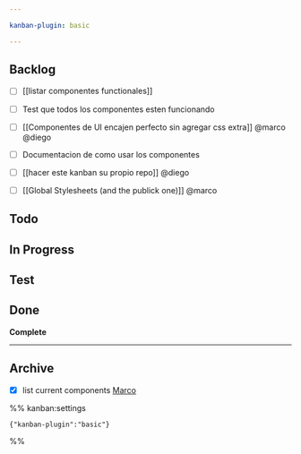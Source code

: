 ```yaml
---

kanban-plugin: basic

---
```


## Backlog

- [ ] [[listar componentes functionales]]
- [ ] Test que todos los componentes esten funcionando
- [ ] [[Componentes de UI encajen perfecto sin agregar css extra]] @marco @diego
- [ ] Documentacion de como usar los componentes
- [ ] [[hacer este kanban su propio repo]] @diego
- [ ] [[Global Stylesheets (and the publick one)]] @marco


## Todo



## In Progress



## Test



## Done

**Complete**


***

## Archive

- [x] list current components [Marco](mailto:marco@devarchy.io)

%% kanban:settings
```
{"kanban-plugin":"basic"}
```
%%